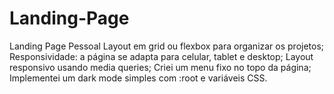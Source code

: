 # Landing-Page
Landing Page Pessoal
Layout em grid ou flexbox para organizar os projetos;
Responsividade: a página se adapta para celular, tablet e desktop;
Layout responsivo usando media queries;
Criei um menu fixo no topo da página;
Implementei um dark mode simples com :root e variáveis CSS.
